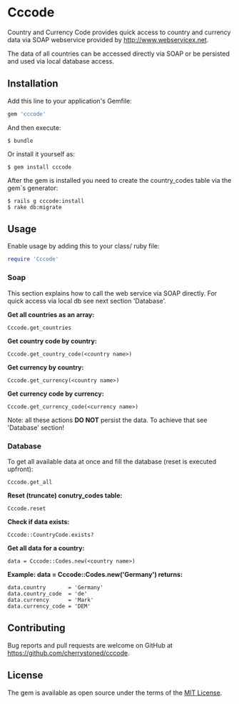 # Cccode

Country and Currency Code provides quick access to country and currency data via SOAP webservice provided by http://www.webservicex.net.

The data of all countries can be accessed directly via SOAP or be persisted and used via local database access.

## Installation

Add this line to your application's Gemfile:

```ruby
gem 'cccode'
```

And then execute:

    $ bundle

Or install it yourself as:

    $ gem install cccode
    
After the gem is installed you need to create the country_codes table via the gem`s generator:
    
    $ rails g cccode:install
    $ rake db:migrate

## Usage
Enable usage by adding this to your class/ ruby file:

```ruby
require 'Cccode'
```

### Soap
This section explains how to call the web service via SOAP directly. For quick access via local db see next section 'Database'.

__Get all countries as an array:__

    Cccode.get_countries

__Get country code by country:__

    Cccode.get_country_code(<country name>)
    
__Get currency by country:__

    Cccode.get_currency(<country name>)
    
__Get currency code by currency:__

    Cccode.get_currency_code(<currency name>)

Note: all these actions __DO NOT__ persist the data. To achieve that see 'Database' section!


### Database
To get all available data at once and fill the database (reset is executed upfront):

    Cccode.get_all

__Reset (truncate) conutry_codes table:__
    
    Cccode.reset


__Check if data exists:__
    
    Cccode::CountryCode.exists?
    
__Get all data for a country:__

    data = Cccode::Codes.new(<country name>)
    
__Example: data = Cccode::Codes.new('Germany') returns:__

    data.country       = 'Germany'
    data.country_code  = 'de'
    data.currency      = 'Mark'
    data.currency_code = 'DEM'


    
## Contributing

Bug reports and pull requests are welcome on GitHub at https://github.com/cherrystoned/cccode. 

## License

The gem is available as open source under the terms of the [MIT License](http://opensource.org/licenses/MIT).





